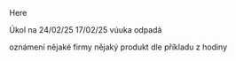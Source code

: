 Here

Úkol na 24/02/25
17/02/25 vúuka odpadá

oznámení nějaké firmy nějaký produkt dle příkladu z hodiny

